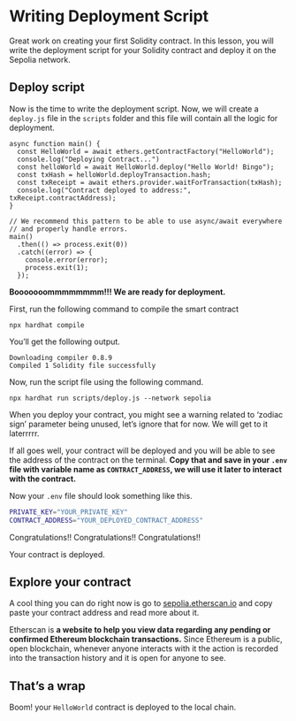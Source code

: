 ﻿# Writing Deployment Script

Great work on creating your first Solidity contract. In this lesson, you will write the deployment script for your Solidity contract and deploy it on the Sepolia network.

## Deploy script

Now is the time to write the deployment script. Now, we will create a `deploy.js` file in the `scripts` folder and this file will contain all the logic for deployment.

```
async function main() {
  const HelloWorld = await ethers.getContractFactory("HelloWorld");
  console.log("Deploying Contract...")
  const helloWorld = await HelloWorld.deploy("Hello World! Bingo");
  const txHash = helloWorld.deployTransaction.hash;
  const txReceipt = await ethers.provider.waitForTransaction(txHash);
  console.log("Contract deployed to address:",  txReceipt.contractAddress);
}

// We recommend this pattern to be able to use async/await everywhere
// and properly handle errors.
main()
  .then(() => process.exit(0))
  .catch((error) => {
    console.error(error);
    process.exit(1);
  });
```

**Booooooommmmmmmm!!! We are ready for deployment.**

First, run the following command to compile the smart contract

```
npx hardhat compile
```

You’ll get the following output.

```
Downloading compiler 0.8.9
Compiled 1 Solidity file successfully
```

Now, run the script file using the following command.

```
npx hardhat run scripts/deploy.js --network sepolia
```

When you deploy your contract, you might see a warning related to ‘zodiac sign’ parameter being unused, let’s ignore that for now. We will get to it laterrrrr.

If all goes well, your contract will be deployed and you will be able to see the address of the contract on the terminal. **Copy that and save in your `.env` file with variable name as `CONTRACT_ADDRESS`, we will use it later to interact with the contract.**

Now your `.env` file should look something like this.

```bash
PRIVATE_KEY="YOUR_PRIVATE_KEY"
CONTRACT_ADDRESS="YOUR_DEPLOYED_CONTRACT_ADDRESS"

```

Congratulations!! Congratulations!! Congratulations!!

Your contract is deployed.

## Explore your contract

A cool thing you can do right now is go to [sepolia.etherscan.io](https://sepolia.etherscan.io/) and copy paste your contract address and read more about it.

Etherscan is **a website to help you view data regarding any pending or confirmed Ethereum blockchain transactions.** Since Ethereum is a public, open blockchain, whenever anyone interacts with it the action is recorded into the transaction history and it is open for anyone to see.

## That’s a wrap

Boom! your `HelloWorld` contract is deployed to the local chain.
